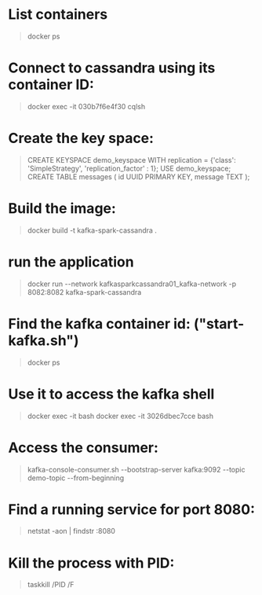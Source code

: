 # List containers
 > docker ps
# Connect to cassandra using its container ID:
 > docker exec -it 030b7f6e4f30 cqlsh


# Create the key space:
 > CREATE KEYSPACE demo_keyspace WITH replication = {'class': 'SimpleStrategy', 'replication_factor' : 1};
USE demo_keyspace;
CREATE TABLE messages (
  id UUID PRIMARY KEY,
  message TEXT
);
# Build the image:
 > docker build -t kafka-spark-cassandra . 
# run the application
 > docker run --network kafkasparkcassandra01_kafka-network -p 8082:8082 kafka-spark-cassandra
# Find the kafka container id: ("start-kafka.sh")
 > docker ps
# Use it to access the kafka shell
 > docker exec -it <kafka-container-id> bash
 > docker exec -it 3026dbec7cce bash  
# Access the consumer:
 > kafka-console-consumer.sh --bootstrap-server kafka:9092 --topic demo-topic --from-beginning
# Find a running service for port 8080:
 > netstat -aon | findstr :8080
# Kill the process with PID:
 > taskkill /PID <PID> /F
